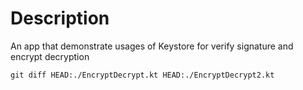 # Description

An app that demonstrate usages of Keystore for verify signature and encrypt decryption

```
git diff HEAD:./EncryptDecrypt.kt HEAD:./EncryptDecrypt2.kt
```
